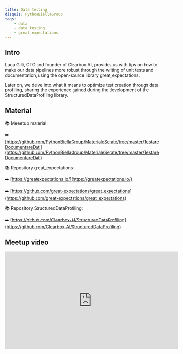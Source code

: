 ```yaml
---
title: Data testing
disquis: PythonBiellaGroup
tags:
    - data
    - data testing
    - great expectations
---
```

## Intro

Luca Gilli, CTO and founder of Clearbox.AI, provides us with tips on how to make our data pipelines more robust through the writing of unit tests and documentation, using the open-source library great_expectations.

Later on, we delve into what it means to optimize test creation through data profiling, sharing the experience gained during the development of the StructuredDataProfiling library.

## Material

📚 Meeetup material:

➡️ [https://github.com/PythonBiellaGroup/MaterialeSerate/tree/master/TestareDocumentareDati](https://github.com/PythonBiellaGroup/MaterialeSerate/tree/master/TestareDocumentareDati)

📚 Repository great_expectations:

➡️ [https://greatexpectations.io/](https://greatexpectations.io/)

➡️ [https://github.com/great-expectations/great_expectations](https://github.com/great-expectations/great_expectations)

📚 Repository StructuredDataProfiling:

➡️ [https://github.com/Clearbox-AI/StructuredDataProfiling](https://github.com/Clearbox-AI/StructuredDataProfiling)

## Meetup video
<iframe width="560" height="315" src="https://www.youtube.com/embed/V8ezLoWiNbI" title="YouTube video player" frameborder="0" allow="accelerometer; autoplay; clipboard-write; encrypted-media; gyroscope; picture-in-picture; web-share" allowfullscreen></iframe>